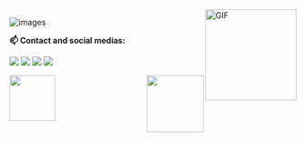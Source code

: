 
<img align="right" alt="GIF" height="160px" src="https://media.giphy.com/media/du3J3cXyzhj75IOgvA/giphy.gif" />

![images](https://user-images.githubusercontent.com/7718180/95263750-aec57680-0804-11eb-8a80-1d98d04cd2bc.png)

 **📫 Contact and social medias:**<br>
 
[<img src="https://img.shields.io/badge/twitter-%231DA1F2.svg?&style=for-the-badge&logo=twitter&logoColor=white">](https://twitter.com/ramoieeeuerj)
[<img src="https://img.shields.io/badge/linkedin-%230077B5.svg?&style=for-the-badge&logo=linkedin&logoColor=white">](https://www.linkedin.com/company/ramo-ieee-uerj/?originalSubdomain=br)
[<img src="https://img.shields.io/badge/instagram-%23E4405F.svg?&style=for-the-badge&logo=instagram&logoColor=white">](https://www.instagram.com/vivek.agent47/)
[<img src="https://img.shields.io/badge/facebook-%231877F2.svg?&style=for-the-badge&logo=facebook&logoColor=white">](https://www.facebook.com/ieeeuerj/)

<img align="left" height="80px" src="https://user-images.githubusercontent.com/7718180/95263330-fe577280-0803-11eb-9c20-c46cb6500252.png" />

<img align="right"  height="100px" src="https://user-images.githubusercontent.com/7718180/95263988-0532b500-0805-11eb-83fb-c442fd38aba8.png" href="https://edu.ieee.org/br-uerj/" />
